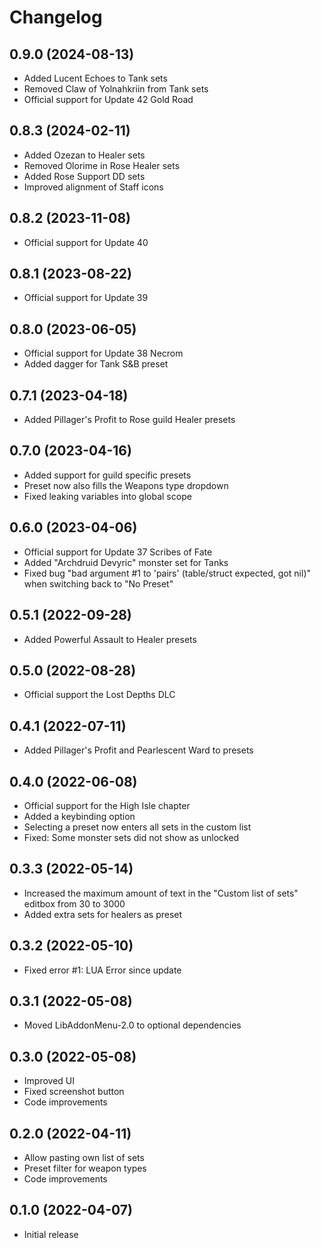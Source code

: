 # Changelog

## 0.9.0 (2024-08-13)
 - Added Lucent Echoes to Tank sets
 - Removed Claw of Yolnahkriin from Tank sets
 - Official support for Update 42 Gold Road

## 0.8.3 (2024-02-11)
 - Added Ozezan to Healer sets
 - Removed Olorime in Rose Healer sets
 - Added Rose Support DD sets
 - Improved alignment of Staff icons

## 0.8.2 (2023-11-08)
 - Official support for Update 40

## 0.8.1 (2023-08-22)
 - Official support for Update 39

## 0.8.0 (2023-06-05)
 - Official support for Update 38 Necrom
 - Added dagger for Tank S&B preset

## 0.7.1 (2023-04-18)
 - Added Pillager's Profit to Rose guild Healer presets

## 0.7.0 (2023-04-16)
 - Added support for guild specific presets
 - Preset now also fills the Weapons type dropdown
 - Fixed leaking variables into global scope

## 0.6.0 (2023-04-06)
 - Official support for Update 37 Scribes of Fate
 - Added "Archdruid Devyric" monster set for Tanks
 - Fixed bug "bad argument #1 to 'pairs' (table/struct expected, got nil)" when switching back to "No Preset"

## 0.5.1 (2022-09-28)
 - Added Powerful Assault to Healer presets

## 0.5.0 (2022-08-28)
 - Official support the Lost Depths DLC

## 0.4.1 (2022-07-11)
 - Added Pillager's Profit and Pearlescent Ward to presets

## 0.4.0 (2022-06-08)
 - Official support for the High Isle chapter
 - Added a keybinding option
 - Selecting a preset now enters all sets in the custom list
 - Fixed: Some monster sets did not show as unlocked

## 0.3.3 (2022-05-14)
 - Increased the maximum amount of text in the "Custom list of sets" editbox from 30 to 3000
 - Added extra sets for healers as preset

## 0.3.2 (2022-05-10)
 - Fixed error #1: LUA Error since update 

## 0.3.1 (2022-05-08)
 - Moved LibAddonMenu-2.0 to optional dependencies

## 0.3.0 (2022-05-08)
 - Improved UI
 - Fixed screenshot button
 - Code improvements

## 0.2.0 (2022-04-11)
 - Allow pasting own list of sets
 - Preset filter for weapon types
 - Code improvements

## 0.1.0 (2022-04-07)
 - Initial release